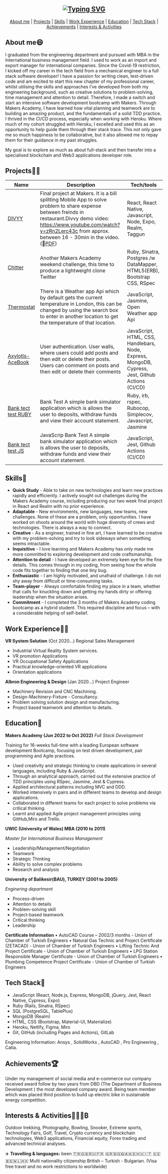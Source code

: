 <div align="center">

## [![Typing SVG](https://readme-typing-svg.demolab.com?font=Fira+Code&size=30&pause=1000&center=true&vCenter=true&width=435&lines=Nesho+RADEV)](https://git.io/typing-svg)

</div>

<div align="center">

[About me](#about-me) | [Projects](#projects) | [Skills](#skills) | [Work Experience](#work-experience) | [Education](#education) | [Tech Stack](#tech-stack) | [Achievements](#achievements) | [Interests & Activities](#achievements)
 
</div>

## **About me**😄

I graduated from the engineering department and pursued with MBA in the International business management field. I used to work as an import and export manager for international companies. Since the Covid-19 restriction, I kicked off my career in the tech field from a mechanical engineer to a full stack software developer! 
I have a passion for writing clean, test-driven code and am excited to start this new chapter of my professional career, whilst utilising the skills and approaches I’ve developed from both my engineering background, such as creative solutions to problem-solving, time management and attention to detail. Therefore, I made a switch and start an intensive software development bootcamp with Makers.
Through Makers Academy, I have learned how vital planning and teamwork are to building an amazing product, and the fundamentals of a solid TDD practice.  I thrived in the CI/CD process, especially when working with Heroku. Where much of my cohort struggled with Heroku, I excelled and used this as an opportunity to help guide them through their stack trace. This not only gave me so much happiness to be collaborative, but it also allowed me to repay them for their guidance in my past struggles.

My goal is to explore as much as about full-stack and then transfer into a specialised blockchain and Web3 applications developer role.

## **Projects**👨‍💻

| Name                         | Description       | Tech/tools        |
| ---------------------------- | ----------------- | ----------------- |
| [DIVYY](https://github.com/RedPRO16/divvy-app)                        | Final project at Makers. It is a bill splitting Mobile App to solve problem to share expense between freinds in restaurant.Divvy demo video: https://www.youtube.com/watch?v=zRn2Lerc43c from approx. between 16 - 30min in the video.(📃[PDF](https://github.com/RedPRO16/Divvy-app/blob/main/Divvy%20FINAL%20PROJECT%20pdf.pdf))  | React, React Native, Javascript, Node, Expo, Realm, Taggun|
| [Chitter](https://github.com/RedPRO16/chitter-challenge)                      |  Another Makers Academy weekend challenge, this time to produce a lightweight clone Twitter    | Ruby, Sinatra, Postgres /w DataMapper, HTML5(ERB), Bootstrap CSS, RSpec |
|[Thermostat](https://github.com/RedPRO16/Termostat-JS) |  There is a Weather app Api which by default gets the current temperature in London, this can be changed by using the search box to enter in another location to get the temperature of that location.     | JavaScript, Jasmine, Open Weather app Api  |
|[Axylotls-AceBook](https://github.com/RedPRO16/the-axylotls-acebook)| User authentication. User walls, where users could add posts and then edit or delete their posts. Users can comment on posts and then edit or delete their comments| JavaScript, HTML, CSS, Handlebars, Node, Express, MongoDB, Cypress, Jest, Github Actions (CI/CD)|
| [Bank tect test RUBY](https://github.com/RedPRO16/bank_tech_Ruby)                       | Bank Test	A simple bank simulator application which is allows the user to deposits, withdraw funds and view their account statement.     | Ruby, irb, rspec, Rubocop, Simplecov, Javascript, Jasmine|
| [Bank tect test JS](https://github.com/RedPRO16/bank_tech_JS)                       | JavaScrip Bank Test	A simple bank simulator application which is allows the user to deposits, withdraw funds and view their account statement.     | JavaScript, Jest, Github Actions (CI/CD)|

## **Skills**👏
- **Quick Study** - Able to take on new technologies and learn new practices rapidly and efficiently. I actively sought out challenges during the Makers Academy course, including producing our two week final project in React and Realm with no prior experience.
- **Adaptable** - New environments, new languages, new teams, new challenges. None of these are a problem, only opportunities. I have worked on shoots around the world with huge diversity of crews and technologies. There is always a way to connect.
- **Creative** - As a engineer, trained in fine art, I have learned to be creative with my problem-solving and try to look sideways when something seems intractable.
- **Inquisitive** - I love learning and Makers Academy has only made me more committed to exploring development and code craftsmanship.
- **Attention to detail** - I have developed an extremely keen eye for the fine details. This comes through in my coding, from seeing how the whole code fits together to finding that one tiny bug.
- **Enthusiastic** - I am highly motivated, and unafraid of challenge. I do not shy away from difficult or time-consuming tasks.
- **Team-player** - Always comfortable finding my place in a team, whether that calls for knuckling down and getting my hands dirty or offering leadership when the situation arises.
- **Commitment** - I completed the 3 months of Makers Academy coding bootcamp as a hybrid student. This required discipline and focus – with a considerable helping of self-belief.


## **Work Experience**👨‍💼

**VR System Solution** (Oct 2020...)
Regional Sales Management
-	Industrial Virtual Reality System services.
-	VR promotion Applications
-	VR Occupational Safety Applications
-	Practical knowledge-oriented VR applications
-	Orientation applications

**Albron Engineering & Design** (Jan 2020...)
Project Engineer
- Machinery Revision and CNC Machining.
-	Design-Machinery-Fixture - Consultancy.
-	Problem solving solution design and manufacturing.
-	Project based teamwork and attention to details.

## **Education**📖
**Makers Academy (Jun 2022 to Oct 2022)**
*Full Stack Development*

Training for 16-weeks full-time with a leading European software development Bootcamp, focusing
on test driven development, pair programming and Agile practices.
- Used creativity and strategic thinking to create applications in several languages, including Ruby & JavaScript.
- Through an analytical approach, carried out the extensive practice of TDD principles using RSpec, Jasmine, Jest & Cypress.
- Applied architectural patterns including MVC and DDD.
- Worked intensively in pairs and in different teams to develop and design applications.
- Collaborated in different teams for each project to solve problems via critical thinking.
- Learnt and applied Agile project management principles using GitHub,Miro and Trello.

**UWIC (University of Wales) MBA (2010 to 2011)**

*Master for International Business Management*
- Leadership/Management/Negotiation
- Teamwork
- Strategic Thinking
- Ability to solve complex problems
- Research and analysis

**University of Balikesir(BAU), TURKEY (2001 to 2005)**

*Enginering department*
- Process-driven
- Attention to details
- Problem-solving skill
- Project-based teamwork
- Critical thinking
- Leadership

**Certificate Information**
•	AutoCAD Course – 2002/3 months - Union of Chamber of Turkish Engineers
•	Natural Gas Technic and Project Certificate (ZETACAD) - Union of Chamber of Turkish Engineers
•	Lifting Technic And Project Certificate - Union of Chamber of Turkish Engineers
•	LPG Station Responsible Manager Certificate - Union of Chamber of Turkish Engineers
•	Plumbing Competence Project Certificate - Union of Chamber of Turkish Engineers

## **Tech Stack**🤖
- JavaScript (React, Node.js, Express, MongoDB, jQuery, Jest, React Native, Cypress, Expo)
- Ruby (Rails, Sinatra, RSpec)
- SQL (PostgreSQL, TablePlus)
- MongoDB (Realm)
- HTML, CSS (Bootstrap, Material-UI, Materialize)
- Heroku, Netlify, Figma, Miro
- Git, GitHub (including Pages and Actions), GitLab

Engineering Information: Ansys , SolidWorks , AutoCAD , Pro Engineering , Catia.

## **Achievements**🏆
 Under my management of social media and e-commerce our company received award follow by two years from DBD (The Department of Business Development ) the most developed company award. Being team member which was  placed third position to build up electric bike in sustainable energy competition.

## **Interests & Activities**💖🏌️‍♂️₿
 Outdoor trekking, Photography, Bowling, Snooker, Extreme sports, Technology Fairs, Golf, Travel, Crypto currency and blockchain technologies, Web3 applications, Financial equity, Forex trading and advanced technical analyses.
 
 ✈️ **Travelling & languages:**  been 🇹🇷🇬🇧🇷🇺🇫🇷 🇬🇷🇧🇬🇶🇦🇦🇪🇭🇺🇮🇹 🇸🇪🇧🇪🇳🇱🇭🇰	Multi nationality citizenship British – Turkish - Bulgarian. (Visa free travel and no work restrictions to worldwide)
